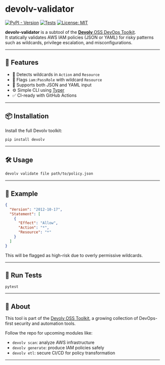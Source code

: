 # devolv-validator

[![PyPI - Version](https://img.shields.io/pypi/v/devolv)](https://pypi.org/project/devolv/)
[![Tests](https://github.com/devolvdev/devolv/actions/workflows/test.yml/badge.svg)](https://github.com/devolvdev/devolv/actions)
[![License: MIT](https://img.shields.io/badge/license-MIT-blue.svg)](https://opensource.org/licenses/MIT)

**devolv-validator** is a subtool of the [**Devolv** OSS DevOps Toolkit](https://github.com/devolvdev).  
It statically validates AWS IAM policies (JSON or YAML) for risky patterns such as wildcards, privilege escalation, and misconfigurations.

---

## 🚀 Features

- 🚩 Detects wildcards in `Action` and `Resource`
- 🔐 Flags `iam:PassRole` with wildcard `Resource`
- 📂 Supports both JSON and YAML input
- ⚙️ Simple CLI using [Typer](https://typer.tiangolo.com/)
- ✅ CI-ready with GitHub Actions

---

## 📦 Installation

Install the full Devolv toolkit:

```bash
pip install devolv
```

---

## 🛠 Usage

```bash
devolv validate file path/to/policy.json
```

---

## 📁 Example

```json
{
  "Version": "2012-10-17",
  "Statement": [
    {
      "Effect": "Allow",
      "Action": "*",
      "Resource": "*"
    }
  ]
}
```

This will be flagged as high-risk due to overly permissive wildcards.

---

## 🧪 Run Tests

```bash
pytest
```

---

## 🧰 About

This tool is part of the [Devolv OSS Toolkit](https://github.com/devolvdev), a growing collection of DevOps-first security and automation tools.

Follow the repo for upcoming modules like:

- `devolv scan`: analyze AWS infrastructure
- `devolv generate`: produce IAM policies safely
- `devolv etl`: secure CI/CD for policy transformation

---
